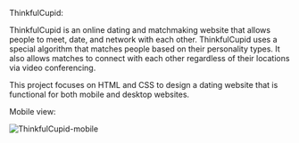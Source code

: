 ThinkfulCupid:

ThinkfulCupid is an online dating and matchmaking website that allows people to meet, date, and network with each other. ThinkfulCupid uses a special algorithm that matches people based on their personality types. It also allows matches to connect with each other regardless of their locations via video conferencing.

This project focuses on HTML and CSS to design a dating website that is functional for both mobile and desktop websites.

Mobile view:

![ThinkfulCupid-mobile](https://user-images.githubusercontent.com/98443655/176832941-508a7068-c381-47c0-8099-45f547114f22.png)



